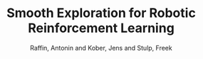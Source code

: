 ---
collection: conference
permalink: /publications/Raffin2021CoRL
pubtype: conference 
title: "Smooth Exploration for Robotic Reinforcement Learning" 
author: "Raffin, Antonin and Kober, Jens and Stulp, Freek" 
year: 2021
avenue: Conference on Robot Learning (CoRL) 
url: https://openreview.net/forum?id=TSuSGVkjuXd 
pages:  
code:  
video: https://openreview.net/attachment?id=TSuSGVkjuXd&name=supplementary_material 
abstract: 
---